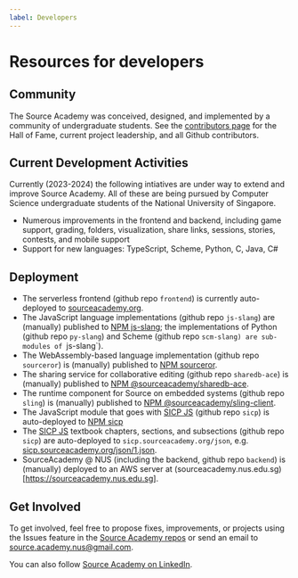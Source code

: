 ```yaml
---
label: Developers
---
```


# Resources for developers

## Community

The Source Academy was conceived, designed, and implemented by a community of undergraduate students. See the [contributors page](https://sourceacademy.org/contributors) for the Hall of Fame, current project leadership, and all Github contributors.

## Current Development Activities

Currently (2023-2024) the following intiatives are under way to extend and improve
Source Academy. All of these are being pursued by Computer Science undergraduate
students of the National University of Singapore.

- Numerous improvements in the frontend and backend, including game support, grading, folders, visualization, share links, sessions, stories, contests, and mobile support
- Support for new languages: TypeScript, Scheme, Python, C, Java, C<span>#</span>

## Deployment

- The serverless frontend (github repo `frontend`) is currently auto-deployed to [sourceacademy.org](https://sourceacademy.org).
- The JavaScript language implementations (github repo `js-slang`) are (manually) published to [NPM js-slang](https://www.npmjs.com/package/js-slang); the implementations of Python (github repo `py-slang`) and Scheme (github repo `scm-slang) are sub-modules of `js-slang`).
- The WebAssembly-based language implementation (github repo `sourceror`) is (manually) published to [NPM sourceror](https://www.npmjs.com/package/sourceror).
- The sharing service for collaborative editing (github repo `sharedb-ace`) is (manually) published to [NPM @sourceacademy/sharedb-ace](https://www.npmjs.com/package/@sourceacademy/sharedb-ace).
- The runtime component for Source on embedded systems (github repo `sling`) is (manually) published to [NPM @sourceacademy/sling-client](https://www.npmjs.com/package/@sourceacademy/sling-client).
- The JavaScript module that goes with [SICP JS](https://sourceacademy.org/sicpjs/index) (github repo `sicp`) is auto-deployed to [NPM sicp](https://www.npmjs.com/package/sicp)
- The [SICP JS](https://sourceacademy.org/sicpjs/index) textbook chapters, sections, and subsections (github repo `sicp`) are auto-deployed to `sicp.sourceacademy.org/json`, e.g. [sicp.sourceacademy.org/json/1.json](https://sicp.sourceacademy.org/json/1.json).
- SourceAcademy @ NUS (including the backend, github repo `backend`) is (manually) deployed to an AWS server at (sourceacademy.nus.edu.sg)[https://sourceacademy.nus.edu.sg].

## Get Involved

To get involved, feel free to propose fixes, improvements, or projects using the Issues feature in the [Source Academy repos](https://github.com/source-academy) or send an email to [source.academy.nus@gmail.com](mailto:source.academy.nus@gmail.com).

You can also follow [Source Academy on LinkedIn](https://www.linkedin.com/company/source-academy).
